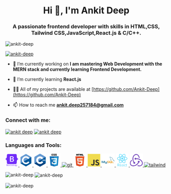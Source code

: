 <h1 align="center">Hi 👋, I'm Ankit Deep</h1>
<h3 align="center">A passionate frontend developer with skills in HTML,CSS, Tailwind CSS,JavaScript,React.js & C/C++.</h3>

<p align="left"> <img src="https://komarev.com/ghpvc/?username=ankit-deep&label=Profile%20views&color=0e75b6&style=flat" alt="ankit-deep" /> </p>

<p align="left"> <a href="https://github.com/ryo-ma/github-profile-trophy"><img src="https://github-profile-trophy.vercel.app/?username=ankit-deep" alt="ankit-deep" /></a> </p>

- 🔭 I’m currently working on **I am mastering Web Development with the MERN stack and currently learning Frontend Development.**

- 🌱 I’m currently learning **React.js**

- 👨‍💻 All of my projects are available at [https://github.com/Ankit-Deep](https://github.com/Ankit-Deep)

- 📫 How to reach me **ankit.deep257184@gmail.com**

<h3 align="left">Connect with me:</h3>
<p align="left">
<a href="https://www.linkedin.com/in/ankit-deep-508b6b274/" target="blank"><img align="center" src="https://raw.githubusercontent.com/rahuldkjain/github-profile-readme-generator/master/src/images/icons/Social/linked-in-alt.svg" alt="ankit deep" height="30" width="40" /></a>
<a href="https://leetcode.com/u/Ankit-Deep/" target="blank"><img align="center" src="https://raw.githubusercontent.com/rahuldkjain/github-profile-readme-generator/master/src/images/icons/Social/leet-code.svg" alt="ankit deep" height="30" width="40" /></a>
</p>

<h3 align="left">Languages and Tools:</h3>
<p align="left"> <a href="https://getbootstrap.com" target="_blank" rel="noreferrer"> <img src="https://raw.githubusercontent.com/devicons/devicon/master/icons/bootstrap/bootstrap-plain-wordmark.svg" alt="bootstrap" width="40" height="40"/> </a>   <a href="https://www.cprogramming.com/" target="_blank" rel="noreferrer"> <img src="https://raw.githubusercontent.com/devicons/devicon/master/icons/c/c-original.svg" alt="c" width="40" height="40"/>   </a> <a href="https://www.w3schools.com/cpp/" target="_blank" rel="noreferrer"> <img src="https://raw.githubusercontent.com/devicons/devicon/master/icons/cplusplus/cplusplus-original.svg" alt="cplusplus" width="40" height="40"/> </a>   <a href="https://www.w3schools.com/css/" target="_blank" rel="noreferrer"> <img src="https://raw.githubusercontent.com/devicons/devicon/master/icons/css3/css3-original-wordmark.svg" alt="css3" width="40" height="40"/> </a>   <a href="https://git-scm.com/" target="_blank" rel="noreferrer"> <img src="https://www.vectorlogo.zone/logos/git-scm/git-scm-icon.svg" alt="git" width="40" height="40"/> </a> <a href="https://www.w3.org/html/" target="_blank" rel="noreferrer"> <img src="https://raw.githubusercontent.com/devicons/devicon/master/icons/html5/html5-original-wordmark.svg" alt="html5" width="40" height="40"/> </a> <a href="https://developer.mozilla.org/en-US/docs/Web/JavaScript" target="_blank" rel="noreferrer"> <img src="https://raw.githubusercontent.com/devicons/devicon/master/icons/javascript/javascript-original.svg" alt="javascript" width="40" height="40"/> </a> <a href="https://www.mysql.com/" target="_blank" rel="noreferrer"> <img src="https://raw.githubusercontent.com/devicons/devicon/master/icons/mysql/mysql-original-wordmark.svg" alt="mysql" width="40" height="40"/> </a> <a href="https://reactjs.org/" target="_blank" rel="noreferrer"> <img src="https://raw.githubusercontent.com/devicons/devicon/master/icons/react/react-original-wordmark.svg" alt="react" width="40" height="40"/> </a> <a href="https://redux.js.org" target="_blank" rel="noreferrer"> <img src="https://raw.githubusercontent.com/devicons/devicon/master/icons/redux/redux-original.svg" alt="redux" width="40" height="40"/> </a> <a href="https://tailwindcss.com/" target="_blank" rel="noreferrer"> <img src="https://www.vectorlogo.zone/logos/tailwindcss/tailwindcss-icon.svg" alt="tailwind" width="40" height="40"/> </a> </p>

<p><img align="left" src="https://github-readme-stats.vercel.app/api/top-langs?username=ankit-deep&show_icons=true&locale=en&layout=compact" alt="ankit-deep" /></p>

<p>&nbsp;<img align="center" src="https://github-readme-stats.vercel.app/api?username=ankit-deep&show_icons=true&locale=en" alt="ankit-deep" /></p>

<p><img align="center" src="https://github-readme-streak-stats.herokuapp.com/?user=ankit-deep&" alt="ankit-deep" /></p>
